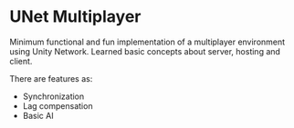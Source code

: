 # UNet Multiplayer

Minimum functional and fun implementation of a multiplayer environment using Unity Network. 
Learned basic concepts about server, hosting and client.

There are features as:

* Synchronization
* Lag compensation
* Basic AI

